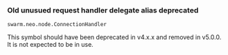 ### Old unusued request handler delegate alias deprecated

`swarm.neo.node.ConnectionHandler`

This symbol should have been deprecated in v4.x.x and removed in v5.0.0. It is
not expected to be in use.

